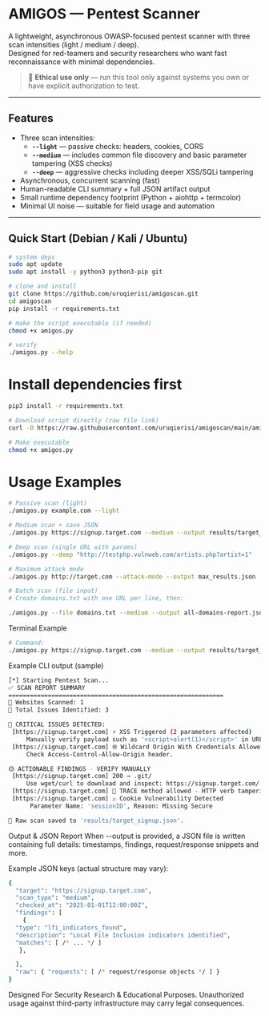 # AMIGOS — Pentest Scanner

A lightweight, asynchronous OWASP-focused pentest scanner with three scan intensities (light / medium / deep).  
Designed for red-teamers and security researchers who want fast reconnaissance with minimal dependencies.

> 🔐 **Ethical use only** — run this tool only against systems you own or have explicit authorization to test.

---

## Features

- Three scan intensities:
  - **`--light`** — passive checks: headers, cookies, CORS
  - **`--medium`** — includes common file discovery and basic parameter tampering (XSS checks)
  - **`--deep`** — aggressive checks including deeper XSS/SQLi tampering
- Asynchronous, concurrent scanning (fast)
- Human-readable CLI summary + full JSON artifact output
- Small runtime dependency footprint (Python + aiohttp + termcolor)
- Minimal UI noise — suitable for field usage and automation

---

## Quick Start (Debian / Kali / Ubuntu)

```bash
# system deps
sudo apt update
sudo apt install -y python3 python3-pip git

# clone and install
git clone https://github.com/uruqierisi/amigoscan.git
cd amigoscan
pip install -r requirements.txt

# make the script executable (if needed)
chmod +x amigos.py

# verify
./amigos.py --help
```
# Install dependencies first
```bash
pip3 install -r requirements.txt

# Download script directly (raw file link)
curl -O https://raw.githubusercontent.com/uruqierisi/amigoscan/main/amigos.py

# Make executable
chmod +x amigos.py
```
# Usage Examples
```bash
# Passive scan (light)
./amigos.py example.com --light

# Medium scan + save JSON
./amigos.py https://signup.target.com --medium --output results/target_signup.json

# Deep scan (single URL with params)
./amigos.py --deep "http://testphp.vulnweb.com/artists.php?artist=1"

# Maximum attack mode
./amigos.py http://target.com --attack-mode --output max_results.json

# Batch scan (file input)
# Create domains.txt with one URL per line, then:

./amigos.py --file domains.txt --medium --output all-domains-report.json
```
Terminal Example
```bash
# Command:
./amigos.py https://signup.target.com --medium --output results/target_signup.json
```
Example CLI output (sample)
```bash
[*] Starting Pentest Scan...
✅ SCAN REPORT SUMMARY
============================================================
🎯 Websites Scanned: 1
🔎 Total Issues Identified: 3

🔐 CRITICAL ISSUES DETECTED:
 [https://signup.target.com] ⚡️ XSS Triggered (2 parameters affected)
     Manually verify payload such as '<script>alert(1)</script>' in URL params.
 [https://signup.target.com] 🌐 Wildcard Origin With Credentials Allowed!
     Check Access-Control-Allow-Origin header.

🟡 ACTIONABLE FINDINGS - VERIFY MANUALLY
 [https://signup.target.com] 200 → .git/
     Use wget/curl to download and inspect: https://signup.target.com/.git/
 [https://signup.target.com] 🔁 TRACE method allowed - HTTP verb tampering possible.
 [https://signup.target.com] ⚠ Cookie Vulnerability Detected
      Parameter Name: 'sessionID', Reason: Missing Secure

📄 Raw scan saved to 'results/target_signup.json'.
```
Output & JSON Report
When --output <file> is provided, a JSON file is written containing full details: timestamps, findings, request/response snippets and more.

Example JSON keys (actual structure may vary):
```bash
{
  "target": "https://signup.target.com",
  "scan_type": "medium",
  "checked_at": "2025-01-01T12:00:00Z",
  "findings": [
    {
  "type": "lfi_indicators_found",
  "description": "Local File Inclusion indicators identified",
  "matches": [ /* ... */ ]
   },

  ],
  "raw": { "requests": [ /* request/response objects */ ] }
}
```
Designed For Security Research & Educational Purposes. Unauthorized usage against third-party infrastructure may carry legal consequences.
